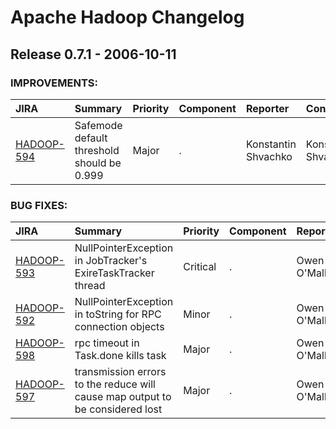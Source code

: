
<!---
# Licensed to the Apache Software Foundation (ASF) under one
# or more contributor license agreements.  See the NOTICE file
# distributed with this work for additional information
# regarding copyright ownership.  The ASF licenses this file
# to you under the Apache License, Version 2.0 (the
# "License"); you may not use this file except in compliance
# with the License.  You may obtain a copy of the License at
#
#     http://www.apache.org/licenses/LICENSE-2.0
#
# Unless required by applicable law or agreed to in writing, software
# distributed under the License is distributed on an "AS IS" BASIS,
# WITHOUT WARRANTIES OR CONDITIONS OF ANY KIND, either express or implied.
# See the License for the specific language governing permissions and
# limitations under the License.
-->
# Apache Hadoop Changelog

## Release 0.7.1 - 2006-10-11



### IMPROVEMENTS:

| JIRA | Summary | Priority | Component | Reporter | Contributor |
|:---- |:---- | :--- |:---- |:---- |:---- |
| [HADOOP-594](https://issues.apache.org/jira/browse/HADOOP-594) | Safemode default threshold should be 0.999 |  Major | . | Konstantin Shvachko | Konstantin Shvachko |


### BUG FIXES:

| JIRA | Summary | Priority | Component | Reporter | Contributor |
|:---- |:---- | :--- |:---- |:---- |:---- |
| [HADOOP-593](https://issues.apache.org/jira/browse/HADOOP-593) | NullPointerException in JobTracker\'s ExireTaskTracker thread |  Critical | . | Owen O\'Malley | Owen O\'Malley |
| [HADOOP-592](https://issues.apache.org/jira/browse/HADOOP-592) | NullPointerException in toString for RPC connection objects |  Minor | . | Owen O\'Malley | Owen O\'Malley |
| [HADOOP-598](https://issues.apache.org/jira/browse/HADOOP-598) | rpc timeout in Task.done kills task |  Major | . | Owen O\'Malley | Owen O\'Malley |
| [HADOOP-597](https://issues.apache.org/jira/browse/HADOOP-597) | transmission errors to the reduce will cause map output to be considered lost |  Major | . | Owen O\'Malley | Owen O\'Malley |


